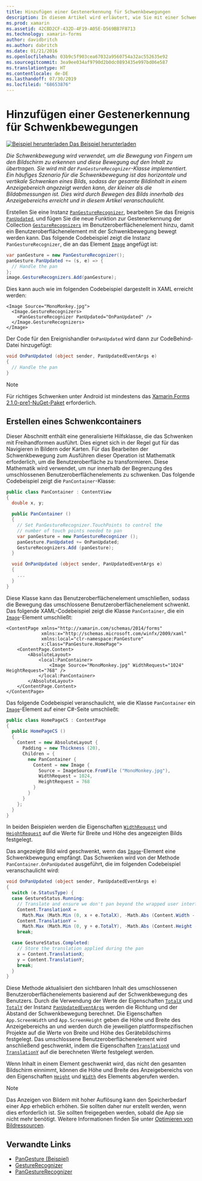 ```yaml
---
title: Hinzufügen einer Gestenerkennung für Schwenkbewegungen
description: In diesem Artikel wird erläutert, wie Sie mit einer Schwenkbewegung ein Bild horizontal und vertikal schwenken, sodass der gesamte Bildinhalt in einem Anzeigebereich angezeigt werden kann, der kleiner als die Bildabmessungen ist.
ms.prod: xamarin
ms.assetid: 42CBD2CF-432D-4F19-A05E-D569BB7F8713
ms.technology: xamarin-forms
author: davidbritch
ms.author: dabritch
ms.date: 01/21/2016
ms.openlocfilehash: 03b9c5f903cea67032a9560754a32ac552635e92
ms.sourcegitcommit: 3ea9ee034af9790d2b0dc0893435e997bd06e587
ms.translationtype: HT
ms.contentlocale: de-DE
ms.lasthandoff: 07/30/2019
ms.locfileid: "68653876"
---
```

# <a name="adding-a-pan-gesture-recognizer"></a>Hinzufügen einer Gestenerkennung für Schwenkbewegungen

[![Beispiel herunterladen](~/media/shared/download.png) Das Beispiel herunterladen](https://docs.microsoft.com/samples/xamarin/xamarin-forms-samples/workingwithgestures-pangesture)

_Die Schwenkbewegung wird verwendet, um die Bewegung von Fingern um den Bildschirm zu erkennen und diese Bewegung auf den Inhalt zu übertragen. Sie wird mit der `PanGestureRecognizer`-Klasse implementiert. Ein häufiges Szenario für die Schwenkbewegung ist das horizontale und vertikale Schwenken eines Bilds, sodass der gesamte Bildinhalt in einem Anzeigebereich angezeigt werden kann, der kleiner als die Bildabmessungen ist. Dies wird durch Bewegen des Bilds innerhalb des Anzeigebereichs erreicht und in diesem Artikel veranschaulicht._

Erstellen Sie eine Instanz [`PanGestureRecognizer`](xref:Xamarin.Forms.PanGestureRecognizer), bearbeiten Sie das Ereignis [`PanUpdated`](xref:Xamarin.Forms.PanGestureRecognizer.PanUpdated), und fügen Sie die neue Funktion zur Gestenerkennung der Collection [`GestureRecognizers`](xref:Xamarin.Forms.View.GestureRecognizers) im Benutzeroberflächenelement hinzu, damit ein Benutzeroberflächenelement mit der Schwenkbewegung bewegt werden kann. Das folgende Codebeispiel zeigt die Instanz `PanGestureRecognizer`, die an das Element [`Image`](xref:Xamarin.Forms.Image) angefügt ist:

```csharp
var panGesture = new PanGestureRecognizer();
panGesture.PanUpdated += (s, e) => {
  // Handle the pan
};
image.GestureRecognizers.Add(panGesture);
```

Dies kann auch wie im folgenden Codebeispiel dargestellt in XAML erreicht werden:

```xaml
<Image Source="MonoMonkey.jpg">
  <Image.GestureRecognizers>
    <PanGestureRecognizer PanUpdated="OnPanUpdated" />
  </Image.GestureRecognizers>
</Image>
```

Der Code für den Ereignishandler `OnPanUpdated` wird dann zur CodeBehind-Datei hinzugefügt:

```csharp
void OnPanUpdated (object sender, PanUpdatedEventArgs e)
{
  // Handle the pan
}
```

> [!NOTE]
> Für richtiges Schwenken unter Android ist mindestens das [Xamarin.Forms 2.1.0-pre1-NuGet-Paket](https://www.nuget.org/packages/Xamarin.Forms/2.1.0.6501-pre1) erforderlich.

## <a name="creating-a-pan-container"></a>Erstellen eines Schwenkcontainers

Dieser Abschnitt enthält eine generalisierte Hilfsklasse, die das Schwenken mit Freihandformen ausführt. Dies eignet sich in der Regel gut für das Navigieren in Bildern oder Karten. Für das Bearbeiten der Schwenkbewegung zum Ausführen dieser Operation ist Mathematik erforderlich, um die Benutzeroberfläche zu transformieren. Diese Mathematik wird verwendet, um nur innerhalb der Begrenzung des umschlossenen Benutzeroberflächenelements zu schwenken. Das folgende Codebeispiel zeigt die `PanContainer`-Klasse:

```csharp
public class PanContainer : ContentView
{
  double x, y;

  public PanContainer ()
  {
    // Set PanGestureRecognizer.TouchPoints to control the
    // number of touch points needed to pan
    var panGesture = new PanGestureRecognizer ();
    panGesture.PanUpdated += OnPanUpdated;
    GestureRecognizers.Add (panGesture);
  }

  void OnPanUpdated (object sender, PanUpdatedEventArgs e)
  {
    ...
  }
}
```

Diese Klasse kann das Benutzeroberflächenelement umschließen, sodass die Bewegung das umschlossene Benutzeroberflächenelement schwenkt. Das folgende XAML-Codebeispiel zeigt die Klasse `PanContainer`, die ein [`Image`](xref:Xamarin.Forms.Image)-Element umschließt:

```xaml
<ContentPage xmlns="http://xamarin.com/schemas/2014/forms"
             xmlns:x="http://schemas.microsoft.com/winfx/2009/xaml"
             xmlns:local="clr-namespace:PanGesture"
             x:Class="PanGesture.HomePage">
    <ContentPage.Content>
        <AbsoluteLayout>
            <local:PanContainer>
                <Image Source="MonoMonkey.jpg" WidthRequest="1024" HeightRequest="768" />
            </local:PanContainer>
        </AbsoluteLayout>
    </ContentPage.Content>
</ContentPage>
```

Das folgende Codebeispiel veranschaulicht, wie die Klasse `PanContainer` ein [`Image`](xref:Xamarin.Forms.Image)-Element auf einer C#-Seite umschließt:

```csharp
public class HomePageCS : ContentPage
{
  public HomePageCS ()
  {
    Content = new AbsoluteLayout {
      Padding = new Thickness (20),
      Children = {
        new PanContainer {
          Content = new Image {
            Source = ImageSource.FromFile ("MonoMonkey.jpg"),
            WidthRequest = 1024,
            HeightRequest = 768
          }
        }
      }
    };
  }
}
```

In beiden Beispielen werden die Eigenschaften [`WidthRequest`](xref:Xamarin.Forms.VisualElement.WidthRequest) und [`HeightRequest`](xref:Xamarin.Forms.VisualElement.HeightRequest) auf die Werte für Breite und Höhe des angezeigten Bilds festgelegt.

Das angezeigte Bild wird geschwenkt, wenn das [`Image`](xref:Xamarin.Forms.Image)-Element eine Schwenkbewegung empfängt. Das Schwenken wird von der Methode `PanContainer.OnPanUpdated` ausgeführt, die im folgenden Codebeispiel veranschaulicht wird:

```csharp
void OnPanUpdated (object sender, PanUpdatedEventArgs e)
{
  switch (e.StatusType) {
  case GestureStatus.Running:
    // Translate and ensure we don't pan beyond the wrapped user interface element bounds.
    Content.TranslationX =
      Math.Max (Math.Min (0, x + e.TotalX), -Math.Abs (Content.Width - App.ScreenWidth));
    Content.TranslationY =
      Math.Max (Math.Min (0, y + e.TotalY), -Math.Abs (Content.Height - App.ScreenHeight));
    break;

  case GestureStatus.Completed:
    // Store the translation applied during the pan
    x = Content.TranslationX;
    y = Content.TranslationY;
    break;
  }
}
```

Diese Methode aktualisiert den sichtbaren Inhalt des umschlossenen Benutzeroberflächenelements basierend auf der Schwenkbewegung des Benutzers. Durch die Verwendung der Werte der Eigenschaften [`TotalX`](xref:Xamarin.Forms.PanUpdatedEventArgs.TotalX) und [`TotalY`](xref:Xamarin.Forms.PanUpdatedEventArgs.TotalY) der Instanz [`PanUpdatedEventArgs`](xref:Xamarin.Forms.PanUpdatedEventArgs) werden die Richtung und der Abstand der Schwenkbewegung berechnet. Die Eigenschaften `App.ScreenWidth` und `App.ScreenHeight` geben die Höhe und Breite des Anzeigebereichs an und werden durch die jeweiligen plattformspezifischen Projekte auf die Werte von Breite und Höhe des Gerätebildschirms festgelegt. Das umschlossene Benutzeroberflächenelement wird anschließend geschwenkt, indem die Eigenschaften [`TranslationX`](xref:Xamarin.Forms.VisualElement.TranslationX) und [`TranslationY`](xref:Xamarin.Forms.VisualElement.TranslationY) auf die berechneten Werte festgelegt werden.

Wenn Inhalt in einem Element geschwenkt wird, das nicht den gesamten Bildschirm einnimmt, können die Höhe und Breite des Anzeigebereichs von den Eigenschaften [`Height`](xref:Xamarin.Forms.VisualElement.Height) und [`Width`](xref:Xamarin.Forms.VisualElement.Width) des Elements abgerufen werden.

> [!NOTE]
> Das Anzeigen von Bildern mit hoher Auflösung kann den Speicherbedarf einer App erheblich erhöhen. Sie sollten daher nur erstellt werden, wenn dies erforderlich ist. Sie sollten freigegeben werden, sobald die App sie nicht mehr benötigt. Weitere Informationen finden Sie unter [Optimieren von Bildressourcen](~/xamarin-forms/deploy-test/performance.md#optimizeimages).

## <a name="related-links"></a>Verwandte Links

- [PanGesture (Beispiel)](https://docs.microsoft.com/samples/xamarin/xamarin-forms-samples/workingwithgestures-pangesture)
- [GestureRecognizer](xref:Xamarin.Forms.GestureRecognizer)
- [PanGestureRecognizer](xref:Xamarin.Forms.PanGestureRecognizer)
